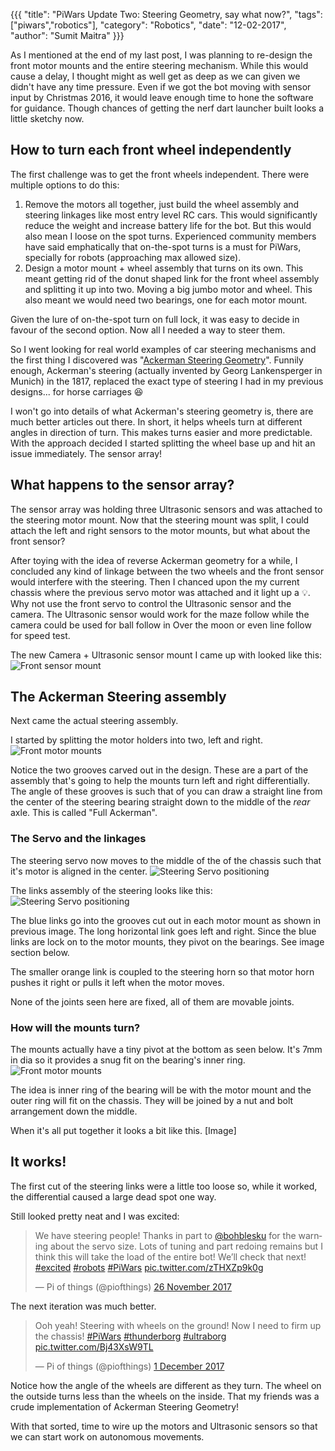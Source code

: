 {{{
  "title": "PiWars Update Two: Steering Geometry, say what now?",
  "tags": ["piwars","robotics"],
  "category": "Robotics",
  "date": "12-02-2017",
  "author": "Sumit Maitra"
}}}


As I mentioned at the end of my last post, I was planning to re-design the front motor mounts and the entire steering mechanism. While this would cause a delay, I thought might as well get as deep as we can given we didn't have any time pressure. Even if we got the bot moving with sensor input by Christmas 2016, it would leave enough time to hone the software for guidance. Though chances of getting the nerf dart launcher built looks a little sketchy now.

## How to turn each front wheel independently
The first challenge was to get the front wheels independent. There were multiple options to do this:
1. Remove the motors all together, just build the wheel assembly and steering linkages like most entry level RC cars. This would significantly reduce the weight and increase battery life for the bot. But this would also mean I loose on the spot turns. Experienced community members have said emphatically that on-the-spot turns is a must for PiWars, specially for robots (approaching max allowed size).
2. Design a motor mount + wheel assembly that turns on its own. This meant getting rid of the donut shaped link for the front wheel assembly and splitting it up into two. Moving a big jumbo motor and wheel. This also meant we would need two bearings, one for each motor mount.

Given the lure of on-the-spot turn on full lock, it was easy to decide in favour of the second option. Now all I needed a way to steer them.

So I went looking for real world examples of car steering mechanisms and the first thing I discovered was "[Ackerman Steering Geometry](https://en.wikipedia.org/wiki/Ackermann_steering_geometry)". Funnily enough, Ackerman's steering (actually invented by Georg Lankensperger in Munich) in the 1817, replaced the exact type of steering I had in my previous designs... for horse carriages 😆

I won't go into details of what Ackerman's steering geometry is, there are much better articles out there. In short, it helps wheels turn at different angles in direction of turn. This makes turns easier and more predictable. With the approach decided I started splitting the wheel base up and hit an issue immediately. The sensor array!

## What happens to the sensor array?
The sensor array was holding three Ultrasonic sensors and was attached to the steering motor mount. Now that the steering mount was split, I could attach the left and right sensors to the motor mounts, but what about the front sensor?

After toying with the idea of reverse Ackerman geometry for a while, I concluded any kind of linkage between the two wheels and the front sensor would interfere with the steering. Then I chanced upon the my current chassis where the previous servo motor was attached and it light up a 💡. Why not use the front servo to control the Ultrasonic sensor and the camera. The Ultrasonic sensor would work for the maze follow while the camera could be used for ball follow in Over the moon or even line follow for speed test.

The new Camera + Ultrasonic sensor mount I came up with looked like this:
<img style="max-width:100%" title="Front sensor mount" src="/posts/images/pi-wars/pi-o-steer-v2-front-cam-us-mount.jpg" />

## The Ackerman Steering assembly
Next came the actual steering assembly.

I started by splitting the motor holders into two, left and right.
<img style="max-width:100%" title="Front motor mounts" src="    /posts/images/pi-wars/pi-o-steer-v2-front-motor-mounts.jpg" />

Notice the two grooves carved out in the design. These are a part of the assembly that's going to help the mounts turn left and right differentially. The angle of these grooves is such that of you can draw a straight line from the center of the steering bearing straight down to the middle of the _rear_ axle. This is called "Full Ackerman".

### The Servo and the linkages
The steering servo now moves to the middle of the of the chassis such that it's motor is aligned in the center.
<img style="max-width:100%" title="Steering Servo positioning" src="/posts/images/pi-wars/pi-o-steer-v2-chassis-front.jpg" />

The links assembly of the steering looks like this:
<img style="max-width:100%" title="Steering Servo positioning" src="/posts/images/pi-wars/pi-o-steer-v2-steering-motor-link-assembly.jpg" />

The blue links go into the grooves cut out in each motor mount as shown in previous image.
The long horizontal link goes left and right. Since the blue links are lock on to the motor mounts, they pivot on the bearings. See image section below.

The smaller orange link is coupled to the steering horn so that motor horn pushes it right or pulls it left when the motor moves.

None of the joints seen here are fixed, all of them are movable joints.

### How will the mounts turn?
The mounts actually have a tiny pivot at the bottom as seen below. It's 7mm in dia so it provides a snug fit on the bearing's inner ring.
<img title="Front motor mounts" src="/posts/images/pi-wars/pi-o-steer-v2-front-mount-pivots.jpg" />

The idea is inner ring of the bearing will be with the motor mount and the outer ring will fit on the chassis. They will be joined by a nut and bolt arrangement down the middle.

When it's all put together it looks a bit like this.
[Image]

## It works!
The first cut of the steering links were a little too loose so, while it worked, the differential caused a large dead spot one way.

Still looked pretty neat and I was excited:
<blockquote class="twitter-tweet" data-lang="en-gb"><p lang="en" dir="ltr">We have steering people! Thanks in part to <a href="https://twitter.com/bohblesku?ref_src=twsrc%5Etfw">@bohblesku</a> for the warning about the servo size. Lots of tuning and part redoing remains but I think this will take the load of the entire bot! We’ll check that next! <a href="https://twitter.com/hashtag/excited?src=hash&amp;ref_src=twsrc%5Etfw">#excited</a> <a href="https://twitter.com/hashtag/robots?src=hash&amp;ref_src=twsrc%5Etfw">#robots</a> <a href="https://twitter.com/hashtag/PiWars?src=hash&amp;ref_src=twsrc%5Etfw">#PiWars</a> <a href="https://t.co/zTHXZp9k0g">pic.twitter.com/zTHXZp9k0g</a></p>&mdash; Pi of things (@piofthings) <a href="https://twitter.com/piofthings/status/934876563165929475?ref_src=twsrc%5Etfw">26 November 2017</a></blockquote>
<script async src="https://platform.twitter.com/widgets.js" charset="utf-8"></script>

The next iteration was much better.

<blockquote class="twitter-tweet" data-lang="en-gb"><p lang="en" dir="ltr">Ooh yeah! Steering with wheels on the ground! Now I need to firm up the chassis! <a href="https://twitter.com/hashtag/PiWars?src=hash&amp;ref_src=twsrc%5Etfw">#PiWars</a> <a href="https://twitter.com/hashtag/thunderborg?src=hash&amp;ref_src=twsrc%5Etfw">#thunderborg</a> <a href="https://twitter.com/hashtag/ultraborg?src=hash&amp;ref_src=twsrc%5Etfw">#ultraborg</a> <a href="https://t.co/Bj43XsW9TL">pic.twitter.com/Bj43XsW9TL</a></p>&mdash; Pi of things (@piofthings) <a href="https://twitter.com/piofthings/status/936728093179424768?ref_src=twsrc%5Etfw">1 December 2017</a></blockquote> <script async src="https://platform.twitter.com/widgets.js" charset="utf-8"></script>

Notice how the angle of the wheels are different as they turn. The wheel on the outside turns less than the wheels on the inside. That my friends was a crude implementation of Ackerman Steering Geometry!

With that sorted, time to wire up the motors and Ultrasonic sensors so that we can start work on autonomous movements.
